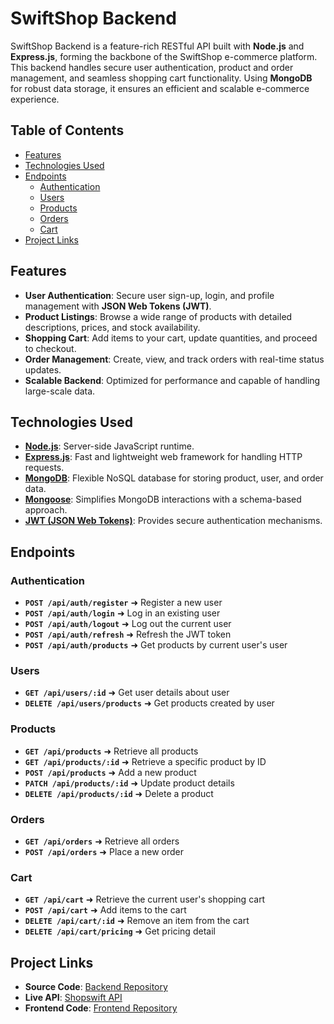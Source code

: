 # SwiftShop Backend

SwiftShop Backend is a feature-rich RESTful API built with **Node.js** and **Express.js**, forming the backbone of the
SwiftShop e-commerce platform. This backend handles secure user authentication, product and order management, and
seamless shopping cart functionality. Using **MongoDB** for robust data storage, it ensures an efficient and scalable
e-commerce experience.

## Table of Contents

- [Features](#features)
- [Technologies Used](#technologies-used)
- [Endpoints](#endpoints)
    - [Authentication](#authentication)
    - [Users](#users)
    - [Products](#products)
    - [Orders](#orders)
    - [Cart](#cart)
- [Project Links](#project-links)

## Features

- **User Authentication**: Secure user sign-up, login, and profile management with **JSON Web Tokens (JWT)**.
- **Product Listings**: Browse a wide range of products with detailed descriptions, prices, and stock availability.
- **Shopping Cart**: Add items to your cart, update quantities, and proceed to checkout.
- **Order Management**: Create, view, and track orders with real-time status updates.
- **Scalable Backend**: Optimized for performance and capable of handling large-scale data.

## Technologies Used

- **[Node.js](https://nodejs.org/)**: Server-side JavaScript runtime.
- **[Express.js](https://expressjs.com/)**: Fast and lightweight web framework for handling HTTP requests.
- **[MongoDB](https://www.mongodb.com/)**: Flexible NoSQL database for storing product, user, and order data.
- **[Mongoose](https://mongoosejs.com/)**: Simplifies MongoDB interactions with a schema-based approach.
- **[JWT (JSON Web Tokens)](https://jwt.io/)**: Provides secure authentication mechanisms.

## Endpoints

### Authentication

- **`POST /api/auth/register`**       ➜ Register a new user
- **`POST /api/auth/login`**          ➜ Log in an existing user
- **`POST /api/auth/logout`**         ➜ Log out the current user
- **`POST /api/auth/refresh`**        ➜ Refresh the JWT token
- **`POST /api/auth/products`**       ➜ Get products by current user's user

### Users

- **`GET /api/users/:id`**            ➜ Get user details about user
- **`DELETE /api/users/products`**    ➜ Get products created by user

### Products

- **`GET /api/products`**             ➜ Retrieve all products
- **`GET /api/products/:id`**         ➜ Retrieve a specific product by ID
- **`POST /api/products`**            ➜ Add a new product
- **`PATCH /api/products/:id`**       ➜ Update product details
- **`DELETE /api/products/:id`**      ➜ Delete a product

### Orders

- **`GET /api/orders`**               ➜ Retrieve all orders
- **`POST /api/orders`**              ➜ Place a new order

### Cart

- **`GET /api/cart`**                 ➜ Retrieve the current user's shopping cart
- **`POST /api/cart`**                ➜ Add items to the cart
- **`DELETE /api/cart/:id`**          ➜ Remove an item from the cart
- **`DELETE /api/cart/pricing`**      ➜ Get pricing detail

## Project Links

- **Source Code**:  [Backend Repository](https://github.com/sam4web/shopswift-backend)
- **Live API**: [Shopswift API](https://shopswift-backend-fiw1.onrender.com/)
- **Frontend Code**: [Frontend Repository](https://github.com/sam4web/shopswift-frontend)